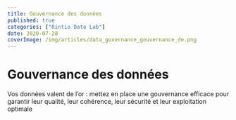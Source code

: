 ```yaml
---
title: Gouvernance des données
published: true
categories: ["Rintio Data Lab"]
date: 2020-07-28
coverImage: /img/articles/data_governance_gouvernance_de.png
---
```


# Gouvernance des données

Vos données valent de l’or : mettez en place une gouvernance efficace pour garantir leur qualité, leur cohérence, leur sécurité et leur exploitation optimale
